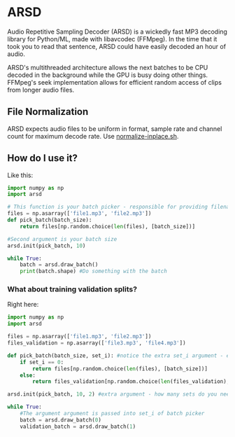 # ARSD

Audio Repetitive Sampling Decoder (ARSD) is a wickedly fast MP3 decoding library for Python/ML, made with libavcodec (FFMpeg). In the time that it took you to read that sentence, ARSD could have easily decoded an hour of audio.

ARSD's multithreaded architecture allows the next batches to be CPU decoded in the background while the GPU is busy doing other things. FFMpeg's seek implementation allows for efficient random access of clips from longer audio files.

## File Normalization

ARSD expects audio files to be uniform in format, sample rate and channel count for maximum decode rate. Use [normalize-inplace.sh](./scripts/normalize-inplace.sh).

## How do I use it?

Like this:
```python
import numpy as np
import arsd

# This function is your batch picker - responsible for providing filenames to decode
files = np.asarray(['file1.mp3', 'file2.mp3'])
def pick_batch(batch_size):
	return files[np.random.choice(len(files), [batch_size])]

#Second argument is your batch size
arsd.init(pick_batch, 10)

while True:
	batch = arsd.draw_batch()
	print(batch.shape) #Do something with the batch
```

### What about training validation splits?

Right here:
```python
import numpy as np
import arsd

files = np.asarray(['file1.mp3', 'file2.mp3'])
files_validation = np.asarray(['file3.mp3', 'file4.mp3'])

def pick_batch(batch_size, set_i): #notice the extra set_i argument - either 0 or 1
	if set_i == 0:
		return files[np.random.choice(len(files), [batch_size])]
	else:
		return files_validation[np.random.choice(len(files_validation), [batch_size])]

arsd.init(pick_batch, 10, 2) #extra argument - how many sets do you need?

while True:
	#The argument argument is passed into set_i of batch picker
	batch = arsd.draw_batch(0)
	validation_batch = arsd.draw_batch(1)
```